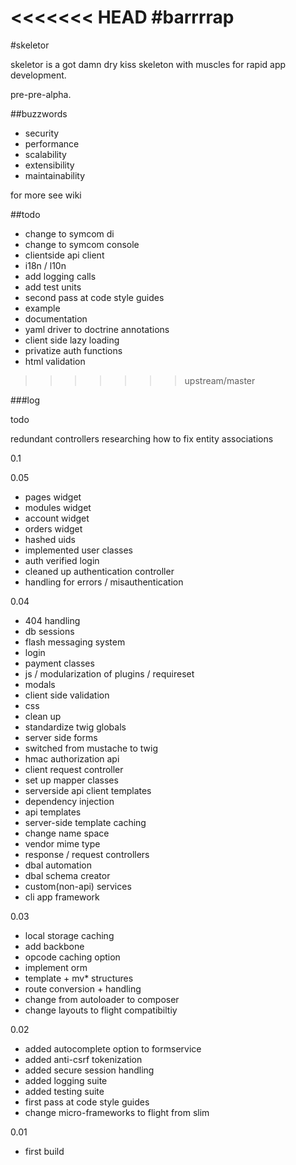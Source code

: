 <<<<<<< HEAD
#barrrrap
=======
#skeletor

skeletor is a got damn dry kiss skeleton with muscles for rapid app development. 

pre-pre-alpha.


##buzzwords

- security
- performance
- scalability
- extensibility
- maintainability

for more see wiki

##todo

- change to symcom di
- change to symcom console
- clientside api client
- i18n / l10n
- add logging calls
- add test units
- second pass at code style guides
- example
- documentation
- yaml driver to doctrine annotations
- client side lazy loading
- privatize auth functions
- html validation
>>>>>>> upstream/master


###log

todo

redundant controllers
researching how to fix entity associations

0.1


0.05
- pages widget
- modules widget
- account widget
- orders widget
- hashed uids
- implemented user classes
- auth verified login
- cleaned up authentication controller
- handling for errors / misauthentication

0.04
- 404 handling
- db sessions
- flash messaging system
- login
- payment classes
- js / modularization of plugins / requireset
- modals
- client side validation
- css
- clean up
- standardize twig globals
- server side forms
- switched from mustache to twig
- hmac authorization api
- client request controller
- set up mapper classes
- serverside api client templates
- dependency injection
- api templates
- server-side template caching
- change name space
- vendor mime type
- response / request controllers
- dbal automation
- dbal schema creator
- custom(non-api) services
- cli app framework


0.03

- local storage caching
- add backbone
- opcode caching option
- implement orm
- template + mv* structures
- route conversion + handling
- change from autoloader to composer
- change layouts to flight compatibiltiy

0.02

- added autocomplete option to formservice
- added anti-csrf tokenization
- added secure session handling
- added logging suite
- added testing suite
- first pass at code style guides
- change micro-frameworks to flight from slim

0.01

- first build
